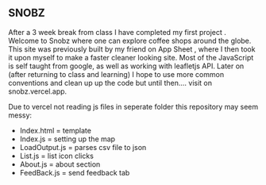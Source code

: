 ## SNOBZ
After a 3 week break from class I have completed my first project . Welcome to Snobz where one can explore coffee shops around the globe. This site was previously built by my friend on App Sheet , where I then took it upon myself to make a faster cleaner looking site. Most of the JavaScript is self taught from google, as well as working with leafletjs API. Later on (after returning to class and learning) I hope to use more common conventions and clean up up the code but until then.... visit on snobz.vercel.app.

Due to vercel not reading js files in seperate folder this repository may seem messy:
  * Index.html = template
  * Index.js = setting up the map
  * LoadOutput.js = parses csv file to json
  * List.js = list icon clicks
  * About.js = about section
  * FeedBack.js = send feedback tab

